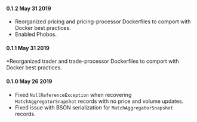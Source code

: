 #### 0.1.2 May 31 2019 ####
* Reorganized pricing and pricing-processor Dockerfiles to comport with Docker best practices.
* Enabled Phobos.

#### 0.1.1 May 31 2019 ####
*Reorganized trader and trade-processor Dockerfiles to comport with Docker best practices.

#### 0.1.0 May 26 2019 ####
* Fixed `NullReferenceException` when recovering `MatchAggregatorSnapshot` records with no price and volume updates.
* Fixed issue with BSON serialization for `MatchAggregatorSnapshot` records.